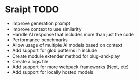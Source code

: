 # Sraipt TODO

-   Improve generation prompt
-   Improve context to use similarity
-   Handle AI response that includes more than just the code
-   Performance benchmarks
-   Allow usage of multiple AI models based on context
-   Add support for glob patterns in include
-   Create module extender method for plug-and-play
-   Create a logs file
-   Add support for more webpack frameworks (Next, etc)
-   Add support for locally hosted models
